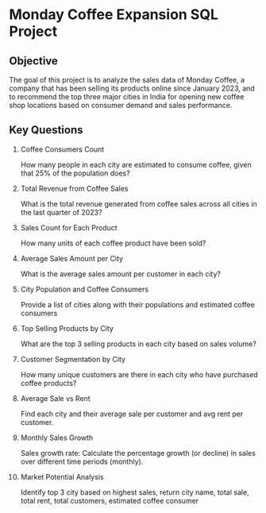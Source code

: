 # Monday Coffee Expansion SQL Project
## Objective
The goal of this project is to analyze the sales data of Monday Coffee, a company that has been selling its products online since January 2023, and to recommend the top three major cities in India for opening new coffee shop locations based on consumer demand and sales performance.

## Key Questions
1. Coffee Consumers Count
   
   How many people in each city are estimated to consume coffee, given that 25% of the              population does?
2. Total Revenue from Coffee Sales
   
   What is the total revenue generated from coffee sales across all cities in the last quarter      of 2023?
3. Sales Count for Each Product
   
   How many units of each coffee product have been sold?
4. Average Sales Amount per City
   
   What is the average sales amount per customer in each city?
5. City Population and Coffee Consumers
    
   Provide a list of cities along with their populations and estimated coffee consumers
6. Top Selling Products by City
    
   What are the top 3 selling products in each city based on sales volume?
7. Customer Segmentation by City

   How many unique customers are there in each city who have purchased coffee products?
8. Average Sale vs Rent

   Find each city and their average sale per customer and avg rent per customer.
9. Monthly Sales Growth

   Sales growth rate: Calculate the percentage growth (or decline) in sales over different time     periods (monthly).
   
10. Market Potential Analysis
    
    Identify top 3 city based on highest sales, return city name, total sale, total rent, total      customers, estimated coffee consumer
